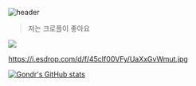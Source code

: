 ![header](https://capsule-render.vercel.app/api?type=Cylinder&animation=twinkling&color=0:EEFF00,100:a82da8&text=크로플을_아시나요)

>저는 크로플이 좋아요

<a href="https://www.instagram.com/jiweon1118?igsh=MWFiN2NqbjA5MGVjMw%3D%3D&utm_source=qr" target="_blank"><img src="https://img.shields.io/badge/Instagram-색코드?style=flat-square&logo=Instagram&logoColor=white"/></a>

https://i.esdrop.com/d/f/45cIf00VFy/UaXxGvWmut.jpg

[![Gondr's GitHub stats](https://github-readme-stats.vercel.app/api?username=jiwon0612)](https://github.com/anuraghazra/github-readme-stats)